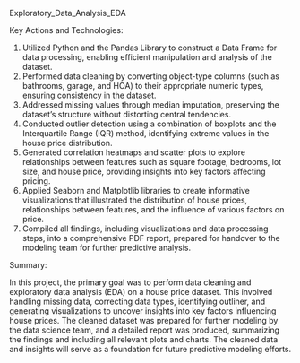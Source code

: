 Exploratory_Data_Analysis_EDA

Key Actions and Technologies: 

1.	Utilized Python and the Pandas Library to construct a Data Frame for data processing, enabling efficient manipulation and analysis of the dataset.
2.	Performed data cleaning by converting object-type columns (such as bathrooms, garage, and HOA) to their appropriate numeric types, ensuring consistency in the dataset.
3.	Addressed missing values through median imputation, preserving the dataset’s structure without distorting central tendencies.
4.	Conducted outlier detection using a combination of boxplots and the Interquartile Range (IQR) method, identifying extreme values in the house price distribution.
5.	Generated correlation heatmaps and scatter plots to explore relationships between features such as square footage, bedrooms, lot size, and house price, providing insights into key factors affecting pricing.
6.	Applied Seaborn and Matplotlib libraries to create informative visualizations that illustrated the distribution of house prices, relationships between features, and the influence of various factors on price.
7.	Compiled all findings, including visualizations and data processing steps, into a comprehensive PDF report, prepared for handover to the modeling team for further predictive analysis.

Summary: 

 In this project, the primary goal was to perform data cleaning and exploratory data analysis (EDA) on a house price dataset. This involved handling missing data, correcting data types, identifying outliner, and generating visualizations to uncover insights into key factors influencing house prices. The cleaned dataset was prepared for further modeling by the data science team, and a detailed report was produced, summarizing the findings and including all relevant plots and charts. The cleaned data and insights will serve as a foundation for future predictive modeling efforts.
